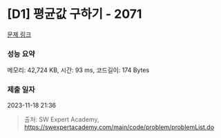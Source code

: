 # [D1] 평균값 구하기 - 2071 

[문제 링크](https://swexpertacademy.com/main/code/problem/problemDetail.do?contestProbId=AV5QRnJqA5cDFAUq) 

### 성능 요약

메모리: 42,724 KB, 시간: 93 ms, 코드길이: 174 Bytes

### 제출 일자

2023-11-18 21:36



> 출처: SW Expert Academy, https://swexpertacademy.com/main/code/problem/problemList.do